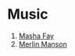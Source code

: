 # Music

1. [Masha Fay](https://music.yandex.ru/album/23947376/track/108523861)
2. [Merlin Manson](https://music.yandex.ru/album/8616652/track/57329154)
